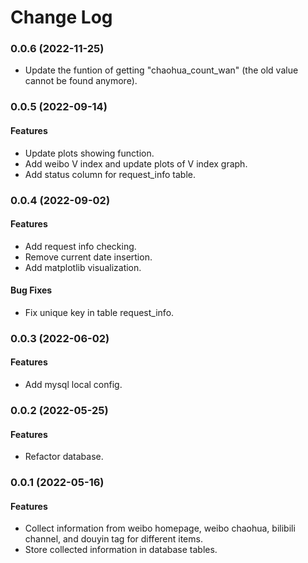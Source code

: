 # Change Log

### 0.0.6 (2022-11-25)

- Update the funtion of getting "chaohua_count_wan" (the old value cannot be found anymore).

### 0.0.5 (2022-09-14)

#### Features

- Update plots showing function.
- Add weibo V index and update plots of V index graph.
- Add status column for request_info table.

### 0.0.4 (2022-09-02)

#### Features

- Add request info checking.
- Remove current date insertion.
- Add matplotlib visualization.

#### Bug Fixes

- Fix unique key in table request_info.

### 0.0.3 (2022-06-02)

#### Features

- Add mysql local config.

### 0.0.2 (2022-05-25)

#### Features

- Refactor database.

### 0.0.1 (2022-05-16)

#### Features

- Collect information from weibo homepage, weibo chaohua, bilibili channel, and douyin tag for different items.
- Store collected information in database tables.
